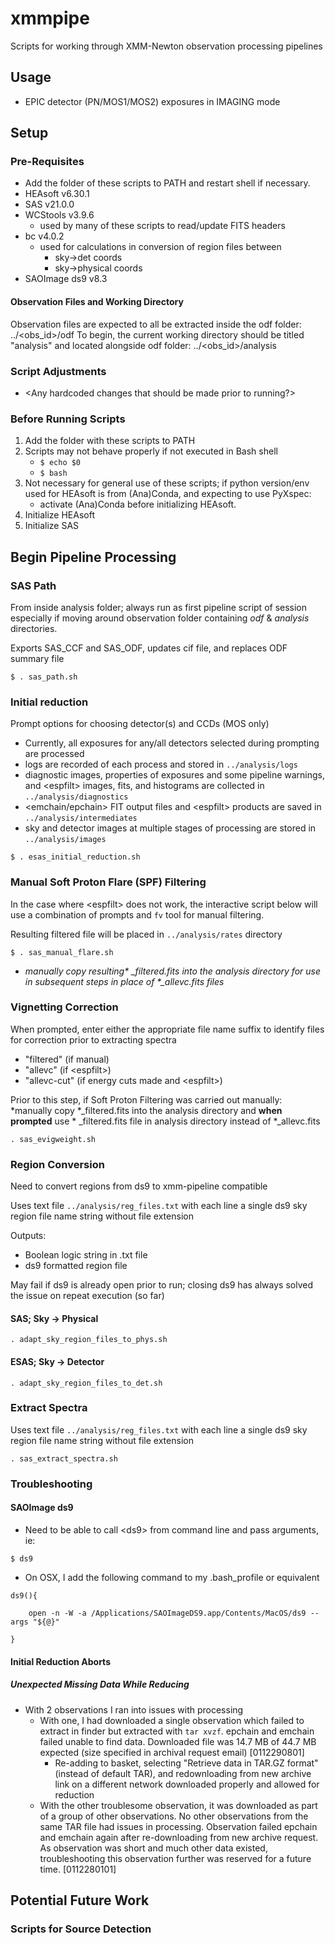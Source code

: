 # xmmpipe

Scripts for working through XMM-Newton observation processing pipelines

## Usage
- EPIC detector (PN/MOS1/MOS2) exposures in IMAGING mode
## Setup
### Pre-Requisites
- Add the folder of these scripts to PATH and restart shell if necessary.
- HEAsoft v6.30.1
- SAS v21.0.0
- WCStools v3.9.6
	- used by many of these scripts to read/update FITS headers
- bc v4.0.2
	- used for calculations in conversion of region files between
		- sky->det coords
		- sky->physical coords
- SAOImage ds9 v8.3
#### Observation Files and Working Directory
Observation files are expected to all be extracted inside the odf folder: ../<obs_id>/odf
To begin, the current working directory should be titled "analysis" and located alongside odf folder: ../<obs_id>/analysis

### Script Adjustments
- \<Any hardcoded changes that should be made prior to running?>
### Before Running Scripts
1. Add the folder with these scripts to PATH
2. Scripts may not behave properly if not executed in Bash shell
	- ```$ echo $0```
	- ```$ bash```
3. Not necessary for general use of these scripts; if python version/env used for HEAsoft is from (Ana)Conda, and expecting to use PyXspec:
	- activate (Ana)Conda before initializing HEAsoft.
4. Initialize HEAsoft
5. Initialize SAS

## Begin Pipeline Processing

### SAS Path
From inside analysis folder; always run as first pipeline script of session especially if moving around observation folder containing *odf* & *analysis* directories. 

Exports SAS_CCF and SAS_ODF, updates cif file, and replaces ODF summary file
```
$ . sas_path.sh
```

### Initial reduction
Prompt options for choosing detector(s) and CCDs (MOS only)
- Currently, all exposures for any/all detectors selected during prompting are processed
- logs are recorded of each process and stored in ```../analysis/logs```
- diagnostic images, properties of exposures and some pipeline warnings, and \<espfilt\> images, fits, and histograms are collected in ```../analysis/diagnostics```
- <emchain/epchain\> FIT output files and \<espfilt\> products are saved in ```../analysis/intermediates```
- sky and detector images at multiple stages of processing are stored in ```../analysis/images```
```
$ . esas_initial_reduction.sh
```
### Manual Soft Proton Flare (SPF) Filtering
In the case where \<espfilt\> does not work, the interactive script below will use a combination of prompts and ```fv``` tool for manual filtering.

Resulting filtered file will be placed in ```../analysis/rates``` directory

```
$ . sas_manual_flare.sh
```
* *manually copy resulting\* _filtered.fits into the analysis directory for use in subsequent steps in place of \*_allevc.fits files*

### Vignetting Correction
When prompted, enter either the appropriate file name suffix to identify files for correction prior to extracting spectra
- "filtered" (if manual)
- "allevc" (if \<espfilt\>)
- "allevc-cut" (if energy cuts made and \<espfilt\>)

Prior to this step, if Soft Proton Filtering was carried out manually:
*manually copy \*_filtered.fits into the analysis directory and **when prompted** use \* _filtered.fits file in analysis directory instead of \*_allevc.fits

```
. sas_evigweight.sh
```

### Region Conversion
Need to convert regions from ds9 to xmm-pipeline compatible

Uses text file ```../analysis/reg_files.txt``` with each line a single ds9 sky region file name string without file extension

Outputs:
- Boolean logic string in .txt file
- ds9 formatted region file

May fail if ds9 is already open prior to run; closing ds9 has always solved the issue on repeat execution (so far)

#### SAS; Sky -> Physical
```
. adapt_sky_region_files_to_phys.sh
```
#### ESAS; Sky -> Detector
```
. adapt_sky_region_files_to_det.sh
```

### Extract Spectra
Uses text file ```../analysis/reg_files.txt``` with each line a single ds9 sky region file name string without file extension
```
. sas_extract_spectra.sh
```
### Troubleshooting
#### SAOImage ds9
- Need to be able to call \<ds9\> from command line and pass arguments, ie:
```
$ ds9
```
- On OSX, I add the following command to my .bash_profile or equivalent
```
ds9(){
	
	open -n -W -a /Applications/SAOImageDS9.app/Contents/MacOS/ds9 --args "${@}"

}
```
#### Initial Reduction Aborts
##### Unexpected Missing Data While Reducing
- With 2 observations I ran into issues with processing
	- With one, I had downloaded a single observation which failed to extract in finder but extracted with ```tar xvzf```. epchain and emchain failed unable to find data. Downloaded file was 14.7 MB of 44.7 MB expected (size specified in archival request email) [0112290801]
		- Re-adding to basket, selecting "Retrieve data in TAR.GZ format" (instead of default TAR), and redownloading from new archive link on a different network downloaded properly and allowed for reduction
	- With the other troublesome observation, it was downloaded as part of a group of other observations. No other observations from the same TAR file had issues in processing. Observation failed epchain and emchain again after re-downloading from new archive request. As observation was short and much other data existed, troubleshooting this observation further was reserved for a future time. [0112280101]

## Potential Future Work
### Scripts for Source Detection

